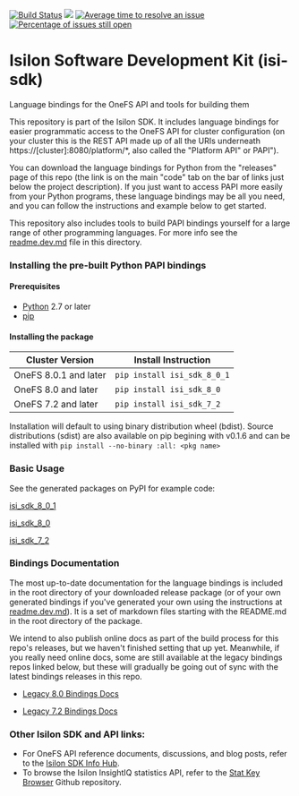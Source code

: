 [![Build Status](https://travis-ci.org/Isilon/isilon_sdk.svg?branch=master)](https://travis-ci.org/Isilon/isilon_sdk)
[![](http://issuestats.com/github/isilon/isilon_sdk/badge/pr?style=flat-square)](http://issuestats.com/github/isilon/isilon_sdk)
[![Average time to resolve an issue](http://isitmaintained.com/badge/resolution/isilon/isilon_sdk.svg)](http://isitmaintained.com/project/isilon/isilon_sdk "Average time to resolve an issue")
[![Percentage of issues still open](http://isitmaintained.com/badge/open/isilon/isilon_sdk.svg)](http://isitmaintained.com/project/isilon/isilon_sdk "Percentage of issues still open")


# Isilon Software Development Kit (isi-sdk)
Language bindings for the OneFS API and tools for building them

This repository is part of the Isilon SDK.  It includes language bindings for easier programmatic access to the OneFS API for cluster configuration (on your cluster this is the REST API made up of all the URIs underneath https://[cluster]:8080/platform/*, also called the "Platform API" or PAPI").

You can download the language bindings for Python from the "releases" page of this repo (the link is on the main "code" tab on the bar of links just below the project description).  If you just want to access PAPI more easily from your Python programs, these language bindings may be all you need, and you can follow the instructions and example below to get started.

This repository also includes tools to build PAPI bindings yourself for a large range of other programming languages.  For more info see the [readme.dev.md](readme.dev.md) file in this directory.

### Installing the pre-built Python PAPI bindings

#### Prerequisites

* [Python](https://www.python.org/downloads/) 2.7 or later
* [pip](https://pip.pypa.io/en/stable/installing/)

#### Installing the package

| Cluster Version       | Install Instruction         |
|-----------------------|-----------------------------|
| OneFS 8.0.1 and later | `pip install isi_sdk_8_0_1` |
| OneFS 8.0 and later   | `pip install isi_sdk_8_0`   |
| OneFS 7.2 and later   | `pip install isi_sdk_7_2`   |

Installation will default to using binary distribution wheel (bdist). Source distributions (sdist) are also available on pip begining with v0.1.6 and can be installed with `pip install --no-binary :all: <pkg name> `

### Basic Usage

See the generated packages on PyPI for example code:

[isi\_sdk\_8\_0\_1](https://pypi.python.org/pypi/isi-sdk-8-0-1)

[isi\_sdk\_8\_0](https://pypi.python.org/pypi/isi-sdk-8-0)

[isi\_sdk\_7\_2](https://pypi.python.org/pypi/isi-sdk-7-2)

### Bindings Documentation

The most up-to-date documentation for the language bindings is included in the root directory of your downloaded release package (or of your own generated bindings if you've generated your own using the instructions at [readme.dev.md](readme.dev.md)).  It is a set of markdown files starting with the README.md in the root directory of the package.

We intend to also publish online docs as part of the build process for this repo's releases, but we haven't finished setting that up yet.  Meanwhile, if you really need online docs, some are still available at the legacy bindings repos linked below, but these will gradually be going out of sync with the latest bindings releases in this repo.

- [Legacy 8.0 Bindings Docs](https://github.com/Isilon/isilon_sdk_8_0_python)

- [Legacy 7.2 Bindings Docs](https://github.com/Isilon/isilon_sdk_7_2_python)

### Other Isilon SDK and API links:

* For OneFS API reference documents, discussions, and blog posts, refer to the [Isilon SDK Info Hub](https://community.emc.com/docs/DOC-48273).
* To browse the Isilon InsightIQ statistics API, refer to the [Stat Key Browser](https://github.com/isilon/isilon_stat_browser.git) Github repository.


